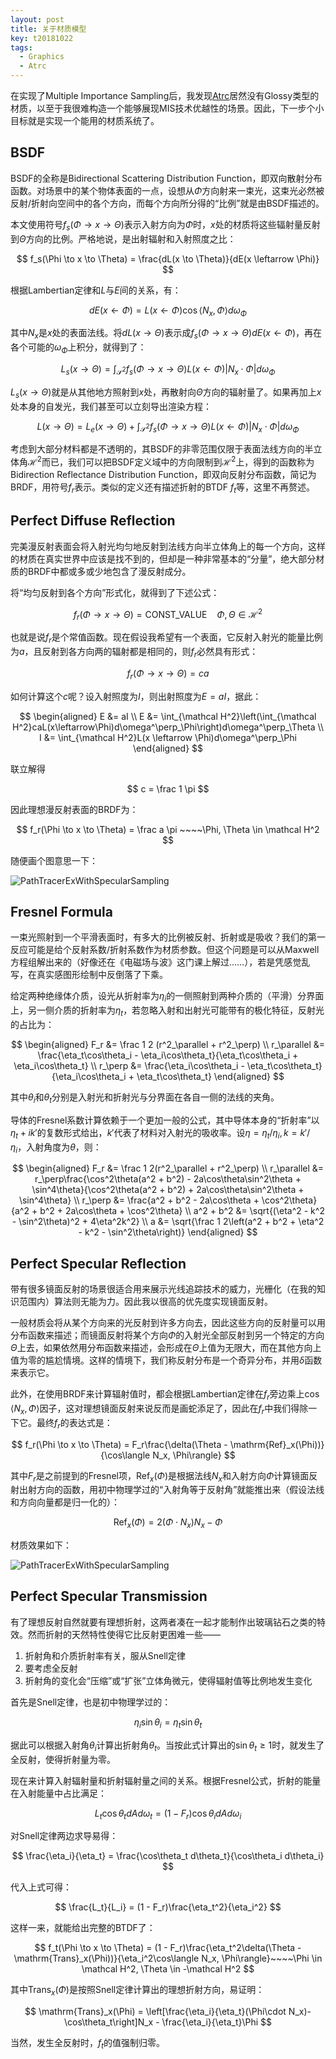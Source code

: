 ```yaml
---
layout: post
title: 关于材质模型
key: t20181022
tags:
  - Graphics
  - Atrc
---
```


在实现了Multiple Importance Sampling后，我发现[Atrc](https://github.com/AirGuanZ/Atrc)居然没有Glossy类型的材质，以至于我很难构造一个能够展现MIS技术优越性的场景。因此，下一步个小目标就是实现一个能用的材质系统了。

<!--more-->

## BSDF

BSDF的全称是Bidirectional Scattering Distribution Function，即双向散射分布函数。对场景中的某个物体表面的一点，设想从$\Phi$方向射来一束光，这束光必然被反射/折射向空间中的各个方向，而每个方向所分得的“比例”就是由BSDF描述的。

本文使用符号$f_s(\Phi \to x \to \Theta)$表示入射方向为$\Phi$时，$x$处的材质将这些辐射量反射到$\Theta$方向的比例。严格地说，是出射辐射和入射照度之比：

$$
f_s(\Phi \to x \to \Theta) = \frac{dL(x \to \Theta)}{dE(x \leftarrow \Phi)}
$$

根据Lambertian定律和$L$与$E$间的关系，有：

$$
dE(x\leftarrow\Phi) = L(x\leftarrow\Phi)\cos\langle N_x, \Phi\rangle d\omega_\Phi
$$

其中$N_x$是$x$处的表面法线。将$dL(x \to \Theta)$表示成$f_s(\Phi \to x \to \Theta)dE(x \leftarrow \Phi)$，再在各个可能的$\omega_\Phi$上积分，就得到了：

$$
L_s(x \to \Theta) = \int_{\mathcal S^2}f_s(\Phi \to x \to \Theta)L(x \leftarrow \Phi)|N_x\cdot\Phi|d\omega_\Phi
$$

$L_s(x \to \Theta)$就是从其他地方照射到$x$处，再散射向$\Theta$方向的辐射量了。如果再加上$x$处本身的自发光，我们甚至可以立刻导出渲染方程：

$$
L(x \to \Theta) = L_e(x \to \Theta) + \int_{\mathcal S^2}f_s(\Phi \to x \to \Theta)L(x \leftarrow \Phi)|N_x\cdot\Phi|d\omega_\Phi
$$

考虑到大部分材料都是不透明的，其BSDF的非零范围仅限于表面法线方向的半立体角$\mathcal H^2$而已，我们可以把BSDF定义域中的方向限制到$\mathcal H^2$上，得到的函数称为Bidirection Reflectance Distribution Function，即双向反射分布函数，简记为BRDF，用符号$f_r$表示。类似的定义还有描述折射的BTDF $f_t$等，这里不再赘述。

## Perfect Diffuse Reflection

完美漫反射表面会将入射光均匀地反射到法线方向半立体角上的每一个方向，这样的材质在真实世界中应该是找不到的，但却是一种非常基本的“分量”，绝大部分材质的BRDF中都或多或少地包含了漫反射成分。

将“均匀反射到各个方向”形式化，就得到了下述公式：

$$
f_r(\Phi \to x \to \Theta) = \mathrm{CONST\_VALUE}~~~~\Phi, \Theta \in \mathcal H^2
$$

也就是说$f_r$是个常值函数。现在假设我希望有一个表面，它反射入射光的能量比例为$a$，且反射到各方向两的辐射都是相同的，则$f_r$必然具有形式：

$$
f_r(\Phi \to x \to \Theta) = ca
$$

如何计算这个$c$呢？设入射照度为$I$，则出射照度为$E = aI$，据此：

$$
\begin{aligned}
E &= aI \\
E &= \int_{\mathcal H^2}\left(\int_{\mathcal H^2}caL(x\leftarrow\Phi)d\omega^\perp_\Phi\right)d\omega^\perp_\Theta \\
I &= \int_{\mathcal H^2}L(x \leftarrow \Phi)d\omega^\perp_\Phi
\end{aligned}
$$

联立解得

$$
c = \frac 1 \pi
$$

因此理想漫反射表面的BRDF为：

$$
f_r(\Phi \to x \to \Theta) = \frac a \pi ~~~~\Phi, \Theta \in \mathcal H^2
$$

随便画个图意思一下：

![PathTracerExWithSpecularSampling]({{site.url}}/postpics/Atrc/2018-10-23-perfect-diffuse-reflection.png)

## Fresnel Formula

一束光照射到一个平滑表面时，有多大的比例被反射、折射或是吸收？我们的第一反应可能是给个反射系数/折射系数作为材质参数。但这个问题是可以从Maxwell方程组解出来的（好像还在《电磁场与波》这门课上解过……），若是凭感觉乱写，在真实感图形绘制中反倒落了下乘。

给定两种绝缘体介质，设光从折射率为$\eta_i$的一侧照射到两种介质的（平滑）分界面上，另一侧介质的折射率为$\eta_t$，若忽略入射和出射光可能带有的极化特征，反射光的占比为：

$$
\begin{aligned}
	F_r &= \frac 1 2 (r^2_\parallel + r^2_\perp) \\
	r_\parallel &= \frac{\eta_t\cos\theta_i - \eta_i\cos\theta_t}{\eta_t\cos\theta_i + \eta_i\cos\theta_t} \\
	r_\perp &= \frac{\eta_i\cos\theta_i - \eta_t\cos\theta_t}{\eta_i\cos\theta_i + \eta_t\cos\theta_t}
\end{aligned}
$$

其中$\theta_i$和$\theta_t$分别是入射光和折射光与分界面在各自一侧的法线的夹角。

导体的Fresnel系数计算依赖于一个更加一般的公式，其中导体本身的“折射率”以$\eta_t + ik'$的复数形式给出，$k'$代表了材料对入射光的吸收率。设$\eta = \eta_t / \eta_i, k = k' / \eta_i$，入射角度为$\theta​$，则：

$$
\begin{aligned}
	F_r &= \frac 1 2(r^2_\parallel + r^2_\perp) \\
	r_\parallel &= r_\perp\frac{\cos^2\theta(a^2 + b^2) - 2a\cos\theta\sin^2\theta + \sin^4\theta}{\cos^2\theta(a^2 + b^2) + 2a\cos\theta\sin^2\theta + \sin^4\theta} \\
	r_\perp &= \frac{a^2 + b^2 - 2a\cos\theta + \cos^2\theta}{a^2 + b^2 + 2a\cos\theta + \cos^2\theta} \\
	a^2 + b^2 &= \sqrt{(\eta^2 - k^2 - \sin^2\theta)^2 + 4\eta^2k^2} \\
	a &= \sqrt{\frac 1 2\left(a^2 + b^2 + \eta^2 - k^2 - \sin^2\theta\right)}
\end{aligned}
$$

## Perfect Specular Reflection

带有很多镜面反射的场景很适合用来展示光线追踪技术的威力，光栅化（在我的知识范围内）算法则无能为力。因此我以很高的优先度实现镜面反射。

一般材质会将从某个方向来的光反射到许多方向去，因此这些方向的反射量可以用分布函数来描述；而镜面反射将某个方向$\Phi$的入射光全部反射到另一个特定的方向$\Theta$上去，如果依然用分布函数来描述，会形成在$\Theta$上值为无限大，而在其他方向上值为零的尴尬情境。这样的情境下，我们称反射分布是一个奇异分布，并用$\delta$函数来表示它。

此外，在使用BRDF来计算辐射值时，都会根据Lambertian定律在$f_r$旁边乘上$\cos\langle N_x, \Phi\rangle$因子，这对理想镜面反射来说反而是画蛇添足了，因此在$f_r$中我们得除一下它。最终$f_r$的表达式是：

$$
f_r(\Phi \to x \to \Theta) = F_r\frac{\delta(\Theta - \mathrm{Ref}_x(\Phi))}{\cos\langle N_x, \Phi\rangle}
$$

其中$F_r$是之前提到的Fresnel项，$\mathrm{Ref}_x(\Phi)$是根据法线$N_x$和入射方向$\Phi$计算镜面反射出射方向的函数，用初中物理学过的“入射角等于反射角”就能推出来（假设法线和方向向量都是归一化的）：

$$
\mathrm{Ref}_x(\Phi) = 2(\Phi\cdot N_x)N_x - \Phi
$$

材质效果如下：

![PathTracerExWithSpecularSampling]({{site.url}}/postpics/Atrc/23_2018_10_23_IdealMirror.png)

## Perfect Specular Transmission

有了理想反射自然就要有理想折射，这两者凑在一起才能制作出玻璃钻石之类的特效。然而折射的天然特性使得它比反射更困难一些——

1. 折射角和介质折射率有关，服从Snell定律
2. 要考虑全反射
3. 折射角的变化会“压缩”或“扩张”立体角微元，使得辐射值等比例地发生变化

首先是Snell定律，也是初中物理学过的：

$$
\eta_i\sin\theta_i = \eta_t\sin\theta_t
$$

据此可以根据入射角$\theta_i$计算出折射角$\theta_t$。当按此式计算出的$\sin\theta_t \ge 1$时，就发生了全反射，使得折射量为零。

现在来计算入射辐射量和折射辐射量之间的关系。根据Fresnel公式，折射的能量在入射能量中占比满足：

$$
L_t\cos\theta_tdAd\omega_t = (1 - F_r)\cos\theta_idAd\omega_i
$$

对Snell定律两边求导易得：

$$
\frac{\eta_i}{\eta_t} = \frac{\cos\theta_t d\theta_t}{\cos\theta_i d\theta_i}
$$

代入上式可得：

$$
\frac{L_t}{L_i} = (1 - F_r)\frac{\eta_t^2}{\eta_i^2}
$$

这样一来，就能给出完整的BTDF了：

$$
f_t(\Phi \to x \to \Theta) = (1 - F_r)\frac{\eta_t^2\delta(\Theta - \mathrm{Trans}_x(\Phi))}{\eta_i^2\cos\langle N_x, \Phi\rangle}~~~~\Phi \in \mathcal H^2, \Theta \in -\mathcal H^2
$$

其中$\mathrm{Trans}_x(\Phi)$是按照Snell定律计算出的理想折射方向，易证明：

$$
\mathrm{Trans}_x(\Phi) = \left[\frac{\eta_i}{\eta_t}(\Phi\cdot N_x)- \cos\theta_t\right]N_x - \frac{\eta_i}{\eta_t}\Phi
$$

当然，发生全反射时，$f_t$的值强制归零。


